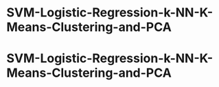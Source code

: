 # SVM-Logistic-Regression-k-NN-K-Means-Clustering-and-PCA
# SVM-Logistic-Regression-k-NN-K-Means-Clustering-and-PCA
